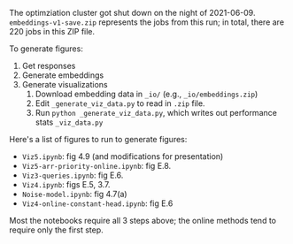 The optimziation cluster got shut down on the night of 2021-06-09.
`embeddings-v1-save.zip` represents the jobs from this run; in total,
there are 220 jobs in this ZIP file.

To generate figures:

1. Get responses
2. Generate embeddings
3. Generate visualizations
    1. Download embedding data in `_io/` (e.g., `_io/embeddings.zip`)
    2. Edit `_generate_viz_data.py` to read in `.zip` file.
    3. Run `python _generate_viz_data.py`, which writes out performance stats
       `_viz_data.py`

Here's a list of figures to run to generate figures:

* `Viz5.ipynb`: fig 4.9 (and modifications for presentation)
* `Viz5-arr-priority-online.ipynb`: fig E.8.
* `Viz3-queries.ipynb`: fig E.6.
* `Viz4.ipynb`: figs E.5, 3.7.
* `Noise-model.ipynb`: fig 4.7(a)
* `Viz4-online-constant-head.ipynb`: fig E.6

Most the notebooks require all 3 steps above; the online methods tend to
require only the first step.
